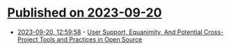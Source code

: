 # [Published on 2023-09-20](index.md)

* [2023-09-20, 12:59:58](https://lobste.rs/s/gej4kh/user_support_equanimity_potential_cross) - [User Support, Equanimity, And Potential Cross-Project Tools and Practices in Open Source](https://www.harihareswara.net/posts/2023/user-support-equanimity-potential-cross-project-tools-practices-open-source/)
